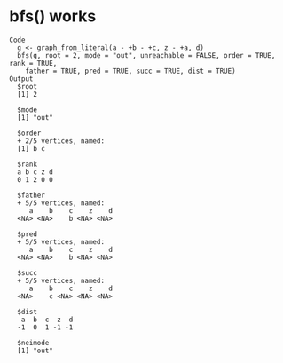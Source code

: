 # bfs() works

    Code
      g <- graph_from_literal(a - +b - +c, z - +a, d)
      bfs(g, root = 2, mode = "out", unreachable = FALSE, order = TRUE, rank = TRUE,
        father = TRUE, pred = TRUE, succ = TRUE, dist = TRUE)
    Output
      $root
      [1] 2
      
      $mode
      [1] "out"
      
      $order
      + 2/5 vertices, named:
      [1] b c
      
      $rank
      a b c z d 
      0 1 2 0 0 
      
      $father
      + 5/5 vertices, named:
         a    b    c    z    d 
      <NA> <NA>    b <NA> <NA> 
      
      $pred
      + 5/5 vertices, named:
         a    b    c    z    d 
      <NA> <NA>    b <NA> <NA> 
      
      $succ
      + 5/5 vertices, named:
         a    b    c    z    d 
      <NA>    c <NA> <NA> <NA> 
      
      $dist
       a  b  c  z  d 
      -1  0  1 -1 -1 
      
      $neimode
      [1] "out"
      

